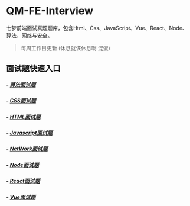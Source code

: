 # QM-FE-Interview
七梦前端面试真题题库，包含Html、Css、JavaScript、Vue、React、Node、算法、网络与安全。

> 每周工作日更新 (休息就该休息啊 混蛋)

## 面试题快速入口
##### - [算法面试题](https://github.com/QMcoder/QM-FE-Interview/tree/main/Algorithm)
##### - [CSS面试题](https://github.com/QMcoder/QM-FE-Interview/tree/main/CSS)
##### - [HTML面试题](https://github.com/QMcoder/QM-FE-Interview/tree/main/HTML)
##### - [Javascript面试题](https://github.com/QMcoder/QM-FE-Interview/tree/main/Javascript)
##### - [NetWork面试题](https://github.com/QMcoder/QM-FE-Interview/tree/main/NetWork)
##### - [Node面试题](https://github.com/QMcoder/QM-FE-Interview/tree/main/Node)
##### - [React面试题](https://github.com/QMcoder/QM-FE-Interview/tree/main/React)
##### - [Vue面试题](https://github.com/QMcoder/QM-FE-Interview/tree/main/Vue)
